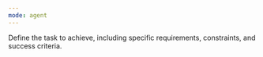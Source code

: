 ```yaml
---
mode: agent
---
```


Define the task to achieve, including specific requirements, constraints, and success criteria.
